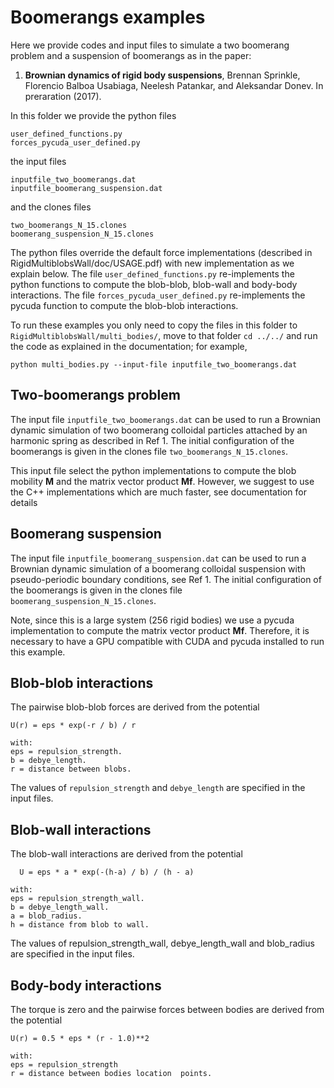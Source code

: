 # Boomerangs examples

Here we provide codes and input files to simulate a two boomerang
problem and a suspension of boomerangs as in the paper:

1. **Brownian dynamics of rigid body suspensions**, Brennan Sprinkle,
Florencio Balboa Usabiaga, Neelesh Patankar, and Aleksandar Donev. In
preraration (2017).

In this folder we provide the python files

```
user_defined_functions.py
forces_pycuda_user_defined.py
```

the input files

```
inputfile_two_boomerangs.dat
inputfile_boomerang_suspension.dat
```

and the clones files

```
two_boomerangs_N_15.clones
boomerang_suspension_N_15.clones
```

The python files override the default force implementations 
(described in RigidMultiblobsWall/doc/USAGE.pdf) with new implementation 
as we explain below.
The file `user_defined_functions.py` re-implements the python functions
to compute the blob-blob, blob-wall and body-body interactions.
The file `forces_pycuda_user_defined.py` re-implements the pycuda
function to compute the blob-blob interactions.

To run these examples you only need to copy the files in this folder to 
`RigidMultiblobsWall/multi_bodies/`, move to that folder `cd ../../`
and run the code as explained in the documentation; for example,

```
python multi_bodies.py --input-file inputfile_two_boomerangs.dat
```

## Two-boomerangs problem
The input file `inputfile_two_boomerangs.dat` can be used to run a Brownian dynamic simulation
of two boomerang colloidal particles attached by an harmonic spring as
described in Ref 1. The initial configuration of the boomerangs is
given in the clones file `two_boomerangs_N_15.clones`.

This input file select the python implementations to compute the blob
mobility **M** and the matrix vector product **Mf**. However, we
suggest to use the C++ implementations which are much faster, see
documentation for details

## Boomerang suspension
The input file `inputfile_boomerang_suspension.dat` can be used to run a Brownian dynamic simulation
of a boomerang colloidal suspension with pseudo-periodic boundary
conditions, see Ref 1. The initial configuration of the boomerangs is
given in the clones file `boomerang_suspension_N_15.clones`.

Note, since this is a large system (256 rigid bodies) we use a pycuda implementation to
compute the matrix vector product **Mf**. Therefore, it is necessary
to have a GPU compatible with CUDA and pycuda installed to run this
example. 



## Blob-blob interactions
The pairwise blob-blob forces are derived from the potential

```
U(r) = eps * exp(-r / b) / r

with:
eps = repulsion_strength.
b = debye_length.
r = distance between blobs.
```

The values of `repulsion_strength` and `debye_length` are specified in the
input files.


## Blob-wall interactions
The blob-wall interactions are derived from the potential

```
  U = eps * a * exp(-(h-a) / b) / (h - a)

with:
eps = repulsion_strength_wall.
b = debye_length_wall.
a = blob_radius.
h = distance from blob to wall.
```

The values of repulsion_strength_wall, debye_length_wall and
blob_radius are specified in the input files.

## Body-body interactions
The torque is zero and the pairwise forces between bodies are derived from the
potential

```
U(r) = 0.5 * eps * (r - 1.0)**2

with:
eps = repulsion_strength
r = distance between bodies location  points.
```
